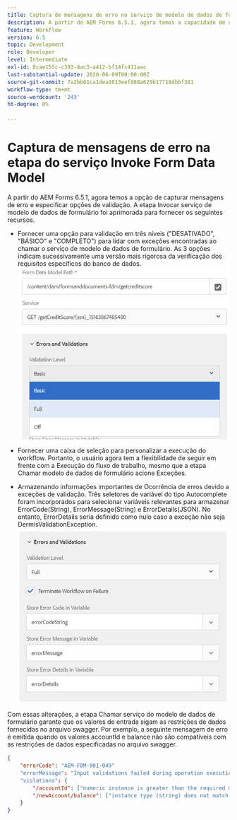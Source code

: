 ```yaml
---
title: Captura de mensagens de erro no serviço de modelo de dados de formulário como etapa no fluxo de trabalho
description: A partir do AEM Forms 6.5.1, agora temos a capacidade de capturar mensagens de erro geradas ao usar o serviço de modelo de dados de formulário de invocação como uma etapa no fluxo de trabalho de AEM. Fluxo de trabalho.
feature: Workflow
version: 6.5
topic: Development
role: Developer
level: Intermediate
exl-id: 8cae155c-c393-4ac3-a412-bf14fc411aac
last-substantial-update: 2020-06-09T00:00:00Z
source-git-commit: 7a2bb61ca1dea1013eef088a629b17718dbbf381
workflow-type: tm+mt
source-wordcount: '243'
ht-degree: 0%

---
```


# Captura de mensagens de erro na etapa do serviço Invoke Form Data Model

A partir do AEM Forms 6.5.1, agora temos a opção de capturar mensagens de erro e especificar opções de validação. A etapa Invocar serviço de modelo de dados de formulário foi aprimorada para fornecer os seguintes recursos.

* Fornecer uma opção para validação em três níveis (&quot;DESATIVADO&quot;, &quot;BÁSICO&quot; e &quot;COMPLETO&quot;) para lidar com exceções encontradas ao chamar o serviço de modelo de dados de formulário. As 3 opções indicam sucessivamente uma versão mais rigorosa da verificação dos requisitos específicos do banco de dados.
   ![níveis de validação](assets/validation-level.PNG)

* Fornecer uma caixa de seleção para personalizar a execução do workflow. Portanto, o usuário agora tem a flexibilidade de seguir em frente com a Execução do fluxo de trabalho, mesmo que a etapa Chamar modelo de dados de formulário acione Exceções.

* Armazenando informações importantes de Ocorrência de erros devido a exceções de validação. Três seletores de variável do tipo Autocomplete foram incorporados para selecionar variáveis relevantes para armazenar ErrorCode(String), ErrorMessage(String) e ErrorDetails(JSON). No entanto, ErrorDetails seria definido como nulo caso a exceção não seja DermisValidationException.
   ![captura de mensagens de erro](assets/fdm-error-details.PNG)

Com essas alterações, a etapa Chamar serviço do modelo de dados de formulário garante que os valores de entrada sigam as restrições de dados fornecidas no arquivo swagger. Por exemplo, a seguinte mensagem de erro é emitida quando os valores accountId e balance não são compatíveis com as restrições de dados especificadas no arquivo swagger.

```json
{
    "errorCode": "AEM-FDM-001-049"
    "errorMessage": "Input validations failed during operation execution"
    "violations": {
        "/accountId": ["numeric instance is greater than the required maximum (maximum: 20, found: 97)"],
        "/newAccount/balance": ["instance type (string) does not match any allowed primitive type (allowed: [\"integer\",\"number\"])"]
    }   
}
```
